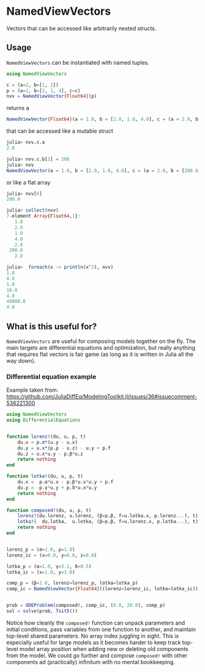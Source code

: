 # NamedViewVectors

 Vectors that can be accessed like arbitrarily nested structs.

## Usage
```NamedViewVectors``` can be instantiated with named tuples.

```julia
using NamedViewVectors

c = (a=2, b=[1, 2])
p = (a=1, b=[2, 1, 4], c=c)
nvv = NamedViewVector{Float64}(p)
```

returns a

```julia
NamedViewVector{Float64}(a = 1.0, b = [2.0, 1.0, 4.0], c = (a = 2.0, b = [1.0, 2.0]))
```

that can be accessed like a mutable struct

```julia
julia> nvv.c.a
2.0

julia> nvv.c.b[1] = 200
julia> nvv
NamedViewVector(a = 1.0, b = [2.0, 1.0, 4.0], c = (a = 2.0, b = [200.0, 2.0]))
```

or like a flat array

```julia
julia> nvv[6]
200.0

julia> collect(nvv)
7-element Array{Float64,1}:
   1.0
   2.0
   1.0
   4.0
   2.0
 200.0
   2.0

julia>  foreach(x -> println(x^2), nvv)
1.0
4.0
1.0
16.0
4.0
40000.0
4.0
```

## What is this useful for?
```NamedViewVectors``` are useful for composing models together on the fly. The main targets are differential equations and optimization, but really anything that requires flat vectors is fair game (as long as it is written in Julia all the way down).

### Differential equation example
Example taken from:
https://github.com/JuliaDiffEq/ModelingToolkit.jl/issues/36#issuecomment-536221300
```julia
using NamedViewVectors
using DifferentialEquations


function lorenz!(du, u, p, t)
    du.x = p.σ*(u.y - u.x)
    du.y = u.x*(p.ρ - u.z) - u.y + p.f
    du.z = u.x*u.y - p.β*u.z
    return nothing
end

function lotka!(du, u, p, t)
    du.x =  p.α*u.x - p.β*u.x*u.y + p.f
    du.y = -p.γ*u.y + p.δ*u.x*u.y
    return nothing
end

function composed!(du, u, p, t)
    lorenz!(du.lorenz, u.lorenz, (β=p.β, f=u.lotka.x, p.lorenz...), t)
    lotka!(  du.lotka,  u.lotka, (β=p.β, f=u.lorenz.x, p.lotka...), t)
    return nothing
end


lorenz_p = (σ=1.0, ρ=1.0)
lorenz_ic = (x=0.0, y=0.0, z=0.0)

lotka_p = (α=1.0, γ=3.1, δ=0.5)
lotka_ic = (x=1.0, y=1.0)

comp_p = (β=1.0, lorenz=lorenz_p, lotka=lotka_p)
comp_ic = NamedViewVector{Float64}((lorenz=lorenz_ic, lotka=lotka_ic))


prob = ODEProblem(composed!, comp_ic, (0.0, 20.0), comp_p)
sol = solve(prob, Tsit5())
```

Notice how cleanly the ```composed!``` function can unpack parameters and initial conditions, pass variables from one function to another, and maintain top-level shared parameters. No array index juggling in sight. This is especially useful for large models as it becomes harder to keep track top-level model array position when adding new or deleting old components from the model. We could go further and compose ```composed!``` with other components ad (practically) infinitum with no mental bookkeeping.
